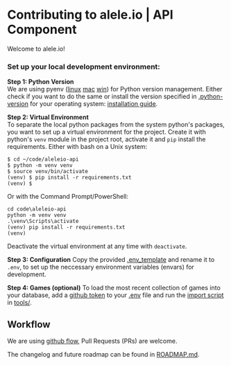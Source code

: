 # Contributing to alele.io | API Component

Welcome to alele.io! 

### Set up your local development environment:

**Step 1: Python Version** \
We are using pyenv ([linux](https://github.com/pyenv/pyenv) [mac](https://github.com/pyenv/pyenv) [win](https://github.com/pyenv-win/pyenv-win)) for Python version management.
Either check if you want to do the same or install the version specified in [.python-version](.python-version) for your operating system: [installation guide](https://realpython.com/installing-python/).

**Step 2: Virtual Environment** \
To separate the local python packages from the system python's packages, you want to set up a virtual environment
for the project. Create it with python's `venv` module in the project root, activate it and `pip` install
the requirements. Either with bash on a Unix system:
    
    $ cd ~/code/aleleio-api
    $ python -m venv venv
    $ source venv/bin/activate
    (venv) $ pip install -r requirements.txt
    (venv) $

Or with the Command Prompt/PowerShell:

    cd code\aleleio-api
    python -m venv venv
    .\venv\Scripts\activate
    (venv) pip install -r requirements.txt
    (venv)

Deactivate the virtual environment at any time with `deactivate`.

**Step 3: Configuration**
Copy the provided [.env_template](.env_template) and rename it to `.env`, to set up the neccessary environment variables
(envars) for development.

**Step 4: Games (optional)**
To load the most recent collection of games into your database, add a [github token](https://github.com/settings/tokens)
to your [.env](.env_template) file and run the [import script](tools/import_to_database.py) in [tools/](tools).


## Workflow

We are using [github flow](https://guides.github.com/introduction/flow/), Pull Requests (PRs) are welcome.

The changelog and future roadmap can be found in [ROADMAP.md](ROADMAP.md).
